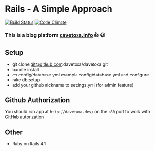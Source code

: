Rails - A Simple Approach
====

[![Build Status](https://travis-ci.org/davetoxa/davetoxa.svg?branch=master)](https://travis-ci.org/davetoxa/davetoxa)
[![Code Climate](https://codeclimate.com/github/davetoxa/davetoxa.png)](https://codeclimate.com/github/davetoxa/davetoxa)

### This is a blog platform [davetoxa.info](http://davetoxa.info) :+1: :smiley:
## Setup

* git clone git@github.com:davetoxa/davetoxa.git
* bundle install
* cp config/database.yml.example config/database.yml and configure
* rake db:setup
* add your github nickname to settings.yml (for admin feature)

## Github Authorization

You should run app at `http://davetoxa.dev/` on the `:80` port to work with GitHub autorization

## Other
* Ruby on Rails 4.1
